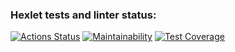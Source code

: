 ### Hexlet tests and linter status:
[![Actions Status](https://github.com/roman-i-a/java-project-71/workflows/hexlet-check/badge.svg)](https://github.com/roman-i-a/java-project-71/actions)
[![Maintainability](https://api.codeclimate.com/v1/badges/a5dcf407324a4a5fc1c4/maintainability)](https://codeclimate.com/github/roman-i-a/java-project-71/maintainability)
[![Test Coverage](https://api.codeclimate.com/v1/badges/a5dcf407324a4a5fc1c4/test_coverage)](https://codeclimate.com/github/roman-i-a/java-project-71/test_coverage)

